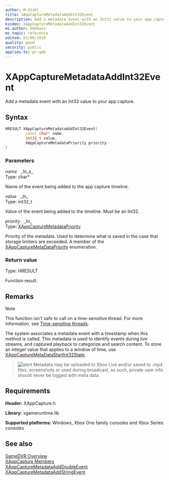 ```yaml
---
author: M-Stahl
title: XAppCaptureMetadataAddInt32Event
description: Add a metadata event with an Int32 value to your app capture.
kindex: XAppCaptureMetadataAddInt32Event
ms.author: ddobyns
ms.topic: reference
edited: 01/06/2020
quality: good
security: public
applies-to: pc-gdk
---
```


# XAppCaptureMetadataAddInt32Event  

Add a metadata event with an Int32 value to your app capture.  

## Syntax  
  
```cpp
HRESULT XAppCaptureMetadataAddInt32Event(  
         const char* name,  
         int32_t value,  
         XAppCaptureMetadataPriority priority  
)  
```  
  
### Parameters  
  
*name* &nbsp;&nbsp;\_In\_z\_  
Type: char*  

  
Name of the event being added to the app capture timeline.  


*value* &nbsp;&nbsp;\_In\_  
Type: int32_t  

  
Value of the event being added to the timeline. Must be an Int32.  


*priority* &nbsp;&nbsp;\_In\_  
Type: [XAppCaptureMetadataPriority](../enums/xappcapturemetadatapriority.md)  

  
Priority of the metadata. Used to determine what is saved in the case that storage limiters are exceeded. A member of the [XAppCaptureMetaDataPriority](../enums/xappcapturemetadatapriority.md) enumeration.  


  
### Return value
Type: HRESULT
  
Function result.  
  
## Remarks  
  > [!NOTE]
> This function isn't safe to call on a time-sensitive thread. For more information, see [Time-sensitive threads](../../../../system/overviews/time-sensitive-threads.md).  
  
The system associates a metadata event with a timestamp when this method is called. This metadata is used to identify events during live streams, and captured playback to categorize and search content. To store an integer value that applies to a window of time, use [XAppCaptureMetaDataStartInt32State](xappcapturemetadatastartint32state.md).  

> ![alert](../../../../../../resources/gamecore/images/en-us/common/note.gif)
> Metadata may be uploaded to Xbox Live and/or saved to .mp4 files, screenshots or used during broadcast, as such, private user info should never be logged with meta data.
  
## Requirements  
  
**Header:** XAppCapture.h
  
**Library:** xgameruntime.lib
  
**Supported platforms:** Windows, Xbox One family consoles and Xbox Series consoles  
  
## See also  
[GameDVR Overview](../../../../system/overviews/gamedvr-broadcast.md)  
[XAppCapture Members](../xappcapture_members.md)  
[XAppCaptureMetadataAddDoubleEvent](xappcapturemetadataadddoubleevent.md)  
[XAppCaptureMetadataAddStringEvent](xappcapturemetadatastartstringstate.md)  
  